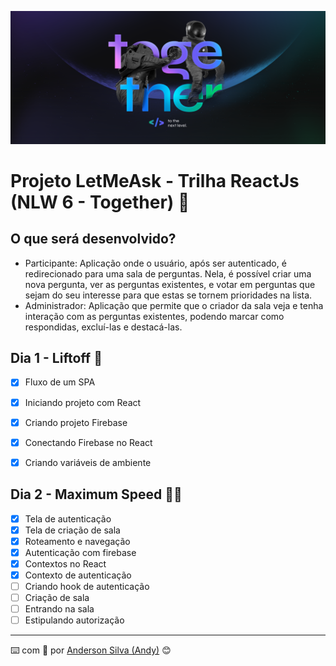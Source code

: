 ![image](https://github.com/AndersonSilva94/letmeask/blob/main/assets/1%20-%20NLW%20%2305%20-%202560x1080.png)
# Projeto LetMeAsk - Trilha ReactJs (NLW 6 - Together) :rocket:

## O que será desenvolvido?
* Participante: Aplicação onde o usuário, após ser autenticado, é redirecionado para uma sala de perguntas. Nela, é possível criar uma nova pergunta, ver as perguntas existentes, e votar em perguntas que sejam do seu interesse para que estas se tornem prioridades na lista.
* Administrador: Aplicação que permite que o criador da sala veja e tenha interação com as perguntas existentes, podendo marcar como respondidas, excluí-las e destacá-las.

## Dia 1 - Liftoff :rocket:
- [x] Fluxo de um SPA
- [x] Iniciando projeto com React
- [x] Criando projeto Firebase
- [x] Conectando Firebase no React
- [x] Criando variáveis de ambiente


## Dia 2 - Maximum Speed :rocket::rocket:
- [x] Tela de autenticação
- [x] Tela de criação de sala
- [x] Roteamento e navegação
- [x] Autenticação com firebase
- [x] Contextos no React
- [x] Contexto de autenticação
- [ ] Criando hook de autenticação
- [ ] Criação de sala
- [ ] Entrando na sala
- [ ] Estipulando autorização

---
:keyboard: com :purple_heart: por [Anderson Silva (Andy)](https://www.linkedin.com/in/andssilva/) 😊
